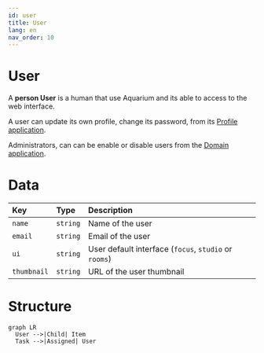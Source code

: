 ```yaml
---
id: user
title: User
lang: en
nav_order: 10
---
```


# User

A **<span class="aq-icon outline">person</span> User** is a human that use Aquarium and its able to access to the web interface.

A user can update its own profile, change its password, from its [Profile application](../applications/profile.md).

Administrators, can can be enable or disable users from the [Domain application](../applications/domain.md).

# Data

| Key | Type | Description |
| :--- | :---- | :----------- |
| `name` | `string` | Name of the user |
| `email` | `string` | Email of the user |
| `ui` | `string` | User default interface (`focus`, `studio` or `rooms`) |
| `thumbnail` | `string` | URL of the user thumbnail |

# Structure

```mermaid
graph LR
  User -->|Child| Item
  Task -->|Assigned| User
```